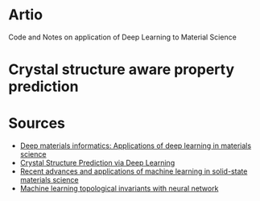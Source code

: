 # Artio
Code and Notes on application of Deep Learning to Material Science

# Crystal structure aware property prediction

# Sources
* [Deep materials informatics: Applications of deep learning in materials science](https://www.cambridge.org/core/journals/mrs-communications/article/deep-materials-informatics-applications-of-deep-learning-in-materials-science/902A7002B68F86D62FB2DE00A39F1CD3)
* [Crystal Structure Prediction via Deep Learning](https://pubs.acs.org/doi/abs/10.1021/jacs.8b03913)
* [Recent advances and applications of machine learning in solid-state materials science](https://www.nature.com/articles/s41524-019-0221-0)
* [Machine learning topological invariants with neural network](https://arxiv.org/pdf/1708.09401.pdf )